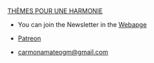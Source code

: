 
[THÈMES POUR UNE HARMONIE](agrothendieck.github.io)

* You can join the Newsletter in the [Webapge](agrothendieck.github.io)

* [Patreon](https://www.patreon.com/grothendieck)

* carmonamateogm@gmail.com
